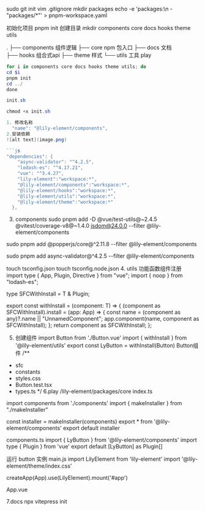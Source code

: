 sudo git init
vim .gitignore
mkdir packages
echo -e 'packages:\n - "packages/*"' > pnpm-workspace.yaml

初始化项目
pnpm init
创建目录 
mkdir components core docs hooks theme utils

.
├── components 组件逻辑
├── core npm 包入口
├── docs 文档  
├── hooks 组合式api
├── theme 样式 
└── utils 工具
play

```powershell
for i in components core docs hooks theme utils; do
cd $i
pnpm init
cd ../
done

init.sh

chmod +x init.sh

1. 修改名称 
  "name": "@lily-element/components",
2.安装依赖
![alt text](image.png)

```js
"dependencies": {
    "async-validator": "^4.2.5",
    "lodash-es": "^4.17.21",
    "vue": "^3.4.27",
    "lily-element":"workspace:*",
    "@lily-element/components":"workspace:*",
    "@lily-element/hooks":"workspace:*",
    "@lily-element/utils":"workspace:*",
    "@lily-element/theme":"workspace:*"
  },
```
3. components
sudo  pnpm add -D @vue/test-utils@~2.4.5 @vitest/coverage-v8@~1.4.0 jsdom@24.0.0 --filter @lily-element/components


sudo pnpm add @popperjs/core@^2.11.8 --filter @lily-element/components

sudo pnpm add async-validator@^4.2.5 --filter @lily-element/components

touch tsconfig.json
touch tsconfig.node.json
4. utils 功能函数组件注册
import type { App, Plugin, Directive } from "vue";
import { noop } from "lodash-es";

type SFCWithInstall<T> = T & Plugin;


export const withInstall = <T>(component: T) => {
  (component as SFCWithInstall<T>).install = (app: App) => {
    const name = (component as any)?.name || "UnnamedComponent";
    app.component(name, component as SFCWithInstall<T>);
  };
  return component as SFCWithInstall<T>;
};

5. 创建组件
import Button from './Button.vue'
import { withInstall } from '@lily-element/utils'
export const LyButton = withInstall(Button)
Button组件
/**
 * sfc
 * constants
 * styles.css
 * Button.test.tsx
 * types.ts
 */
6.play 
/lily-element/packages/core
index.ts

import components from './components'
import { makeInstaller } from "./makeInstaller"

const installer = makeInstaller(components)
export * from '@lily-element/components'
export default installer

components.ts
import { LyButton } from '@lily-element/components'
import type { Plugin } from 'vue'
export default [LyButton] as Plugin[]


运行 button 实例
main.js
import LilyElement from 'lily-element'
import '@lily-element/theme/index.css'

createApp(App).use(LilyElement).mount('#app')

App.vue
<template>
  <div>
   <LyButton />
  </div>
  <HelloWorld msg="Vite + Vue" />
</template>

7.docs npx vitepress init